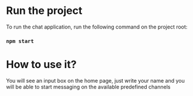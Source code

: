 # Run the project

To run the chat application, run the following command on the project root:

### `npm start`

# How to use it?

You will see an input box on the home page, just write your name and you will be able to start messaging on the available predefined channels